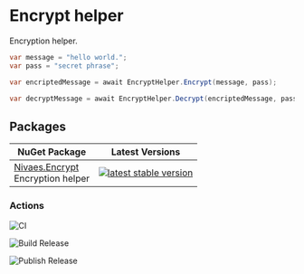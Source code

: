 # Encrypt helper

Encryption helper.

``` C#
var message = "hello world.";
var pass = "secret phrase";

var encriptedMessage = await EncryptHelper.Encrypt(message, pass);

var decryptMessage = await EncryptHelper.Decrypt(encriptedMessage, pass);
```

## Packages

| NuGet Package | Latest Versions |
| --- | --- |
| [Nivaes.Encrypt](https://www.nuget.org/packages/Nivaes.Encrypt) <br /> Encryption helper | [![latest stable version](https://img.shields.io/nuget/v/Nivaes.Encrypt.svg)](https://www.nuget.org/packages/Nivaes.Encrypt) |

### Actions

![CI](https://github.com/Nivaes/Nivaes.Encrypt/workflows/CI/badge.svg)

![Build Release](https://github.com/Nivaes/Nivaes.Encrypt/workflows/Build%20Release/badge.svg)

![Publish Release](https://github.com/Nivaes/Nivaes.Encrypt/workflows/Publish%20Release/badge.svg)

